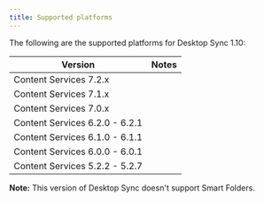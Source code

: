 ```yaml
---
title: Supported platforms
---
```


The following are the supported platforms for Desktop Sync 1.10:

| Version | Notes |
| ------- | ----- |
| Content Services 7.2.x | |
| Content Services 7.1.x | |
| Content Services 7.0.x | |
| Content Services 6.2.0 - 6.2.1 | |
| Content Services 6.1.0 - 6.1.1 | |
| Content Services 6.0.0 - 6.0.1 | |
| Content Services 5.2.2 - 5.2.7 | |

**Note:** This version of Desktop Sync doesn't support Smart Folders.
